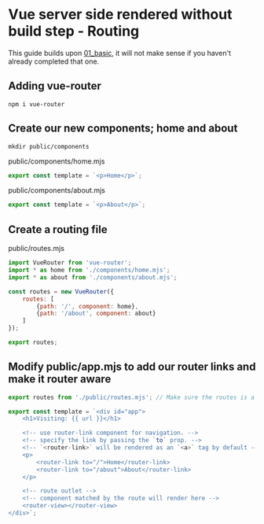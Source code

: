 # Vue server side rendered without build step - Routing

This guide builds upon [01_basic](01_basic.md), it will not make sense if you haven't already completed that one.

## Adding vue-router

    npm i vue-router

## Create our new components; home and about

    mkdir public/components

public/components/home.mjs

```javascript
export const template = `<p>Home</p>`;
```

public/components/about.mjs

```javascript
export const template = `<p>About</p>`;
```

## Create a routing file

public/routes.mjs

```javascript
import VueRouter from 'vue-router';
import * as home from './components/home.mjs';
import * as about from './components/about.mjs';

const routes = new VueRouter({
	routes: [
		{path: '/', component: home},
		{path: '/about', component: about}
	]
});

export routes;
```

## Modify public/app.mjs to add our router links and make it router aware

```javascript
export routes from './public/routes.mjs'; // Make sure the routes is a part of the main application

export const template = `<div id="app">
	<h1>Visiting: {{ url }}</h1>

	<!-- use router-link component for navigation. -->
	<!-- specify the link by passing the `to` prop. -->
	<!-- `<router-link>` will be rendered as an `<a>` tag by default -->
	<p>
		<router-link to="/">Home</router-link>
		<router-link to="/about">About</router-link>
	</p>

	<!-- route outlet -->
	<!-- component matched by the route will render here -->
	<router-view></router-view>
</div>`;
```
